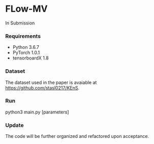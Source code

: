# FLow-MV
In Submission

### Requirements

+ Python 3.6.7
+ PyTorch 1.0.1
+ tensorboardX 1.8

### Dataset

The dataset used in the paper is avaiable at https://github.com/stasl0217/KEnS.


### Run
python3 main.py [parameters]


### Update

The code will be further organized and refactored upon acceptance.

